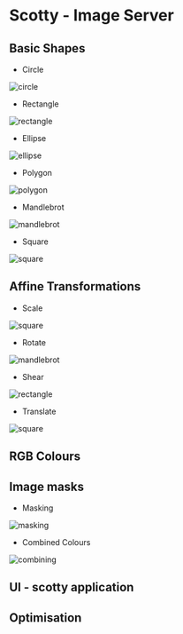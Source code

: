 # Scotty - Image Server
## Basic Shapes
- Circle

![circle](https://user-images.githubusercontent.com/78806345/200940430-e1b2a2b1-36a5-43af-bcb2-79c2edb99bd1.png)
- Rectangle

![rectangle](https://user-images.githubusercontent.com/78806345/200941073-61bb609d-78fb-4207-9a5c-869606639d92.png)
- Ellipse

![ellipse](https://user-images.githubusercontent.com/78806345/200940008-446a8638-33dc-45c0-9a83-6de5b0a6f9e6.png)
- Polygon

![polygon](https://user-images.githubusercontent.com/78806345/200939209-da77acb2-c0ba-4c67-969b-75016d8aee55.png)
- Mandlebrot

![mandlebrot](https://user-images.githubusercontent.com/78806345/200940372-df96105a-79eb-4aa7-ad64-89fa5d5089fc.png)
- Square

![square](https://user-images.githubusercontent.com/78806345/200939495-ad240c84-95bd-4ada-96c1-3d8da58ec444.png)

## Affine Transformations
- Scale

![square](https://user-images.githubusercontent.com/78806345/200942226-2edbe333-df55-4ea5-95e6-db2278551e9c.png)
- Rotate

![mandlebrot](https://user-images.githubusercontent.com/78806345/200941988-67ccb6ca-3dc6-4e70-bade-2b0afd17dc32.png)
- Shear

![rectangle](https://user-images.githubusercontent.com/78806345/200941715-39e2922a-5212-4ca5-be19-9a577626b50d.png)
- Translate

![square](https://user-images.githubusercontent.com/78806345/200941801-a3cdd5dd-bfef-437e-a0ec-ca394ac2a509.png)

## RGB Colours
## Image masks
- Masking

![masking](https://user-images.githubusercontent.com/78806345/200938847-22af86c4-e4e0-4036-b1b2-a2076c4c805f.png)

- Combined Colours

![combining](https://user-images.githubusercontent.com/78806345/200938924-19105008-564a-4394-b6c7-31ad1309e9ec.png)

## UI - scotty application
## Optimisation 
